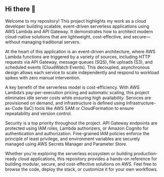 ## Hi there 👋

Welcome to my repository! This project highlights my work as a cloud developer building scalable, event-driven serverless applications using AWS Lambda and API Gateway. It demonstrates how to architect modern cloud-native solutions that are lightweight, cost-effective, and secure—without managing traditional servers.

At the heart of this application is an event-driven architecture, where AWS Lambda functions are triggered by a variety of sources, including HTTP requests via API Gateway, message queues (SQS), file uploads (S3), and scheduled events (CloudWatch Events). This decoupled, asynchronous design allows each service to scale independently and respond to workload spikes with zero manual intervention.

A key benefit of the serverless model is cost-efficiency. With AWS Lambda’s pay-per-execution pricing and automatic scaling, this project eliminates idle server costs while ensuring high availability. Services are provisioned on demand, and infrastructure is defined using Infrastructure-as-Code (IaC) tools like AWS SAM or CloudFormation to ensure repeatability and version control.

Security is a top priority throughout the project. API Gateway endpoints are protected using IAM roles, Lambda authorizers, or Amazon Cognito for authentication and authorization. Fine-grained IAM policies enforce the principle of least privilege, and environment variables are securely managed using AWS Secrets Manager and Parameter Store.

Whether you're exploring the serverless ecosystem or building production-ready cloud applications, this repository provides a hands-on reference for building modular, secure, and cost-effective solutions on AWS. Feel free to browse the code, deploy the stack, or customize it for your own workflows.
